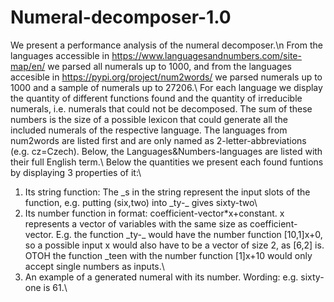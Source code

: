 # Numeral-decomposer-1.0

We present a performance analysis of the numeral decomposer.\n
From the languages accessible in https://www.languagesandnumbers.com/site-map/en/ we parsed all numerals up to 1000, and from the languages accesible in https://pypi.org/project/num2words/ we parsed numerals up to 1000 and a sample of numerals up to 27206.\\
For each language we display the quantity of different functions found and the quantity of irreducible numerals, i.e. numerals that could not be decomposed. The sum of these numbers is the size of a possible lexicon that could generate all the included numerals of the respective language. The languages from num2words are listed first and are only named as 2-letter-abbreviations (e.g. cz=Czech). Below, the Languages&Numbers-languages are listed with their full English term.\\
Below the quantities we present each found funtions by displaying 3 properties of it:\\
1) Its string function: The \_s in the string represent the input slots of the function, e.g. putting (six,two) into \_ty-\_ gives sixty-two\\
2) Its number function in format: coefficient-vector*x+constant. x represents a vector of variables with the same size as coefficient-vector. E.g. the function \_ty-\_ would have the number function [10,1]x+0, so a possible input x would also have to be a vector of size 2, as [6,2] is. OTOH the function \_teen with the number function [1]x+10 would only accept single numbers as inputs.\\
3) An example of a generated numeral with its number. Wording: e.g. sixty-one is 61.\\
